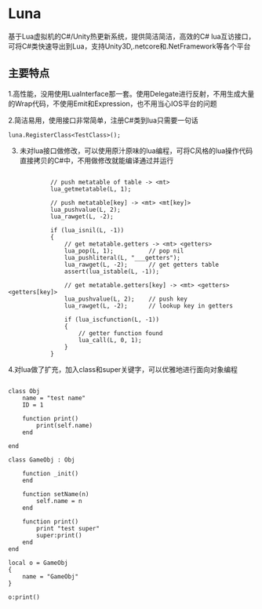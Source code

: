 # Luna
基于Lua虚拟机的C#/Unity热更新系统，提供简洁简洁，高效的C# lua互访接口，可将C#类快速导出到Lua，支持Unity3D,.netcore和.NetFramework等各个平台

## 主要特点

1.高性能，没用使用LuaInterface那一套。使用Delegate进行反射，不用生成大量的Wrap代码，不使用Emit和Expression，也不用当心IOS平台的问题

2.简洁易用，使用接口非常简单，注册C#类到lua只需要一句话

```
luna.RegisterClass<TestClass>();

```

3. 未对lua接口做修改，可以使用原汁原味的lua编程，可将C风格的lua操作代码直接拷贝的C#中，不用做修改就能编译通过并运行

```

            // push metatable of table -> <mt>
            lua_getmetatable(L, 1);

            // push metatable[key] -> <mt> <mt[key]>
            lua_pushvalue(L, 2);
            lua_rawget(L, -2);

            if (lua_isnil(L, -1))
            {
                // get metatable.getters -> <mt> <getters>
                lua_pop(L, 1);          // pop nil
                lua_pushliteral(L, "___getters");
                lua_rawget(L, -2);      // get getters table
                assert(lua_istable(L, -1));

                // get metatable.getters[key] -> <mt> <getters> <getters[key]>
                lua_pushvalue(L, 2);    // push key
                lua_rawget(L, -2);      // lookup key in getters

                if (lua_iscfunction(L, -1))
                {
                    // getter function found
                    lua_call(L, 0, 1);
                }
            }

```

4.对lua做了扩充，加入class和super关键字，可以优雅地进行面向对象编程

```

class Obj
	name = "test name"
	ID = 1

	function print()
		print(self.name)
	end

end

class GameObj : Obj

	function _init()
	end
	
	function setName(n)
		self.name = n
	end

	function print()
		print "test super"
		super:print()
    end
end

local o = GameObj
{
	name = "GameObj"
}

o:print()

```

